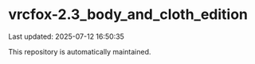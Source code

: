 # vrcfox-2.3_body_and_cloth_edition

Last updated: 2025-07-12 16:50:35

This repository is automatically maintained.
